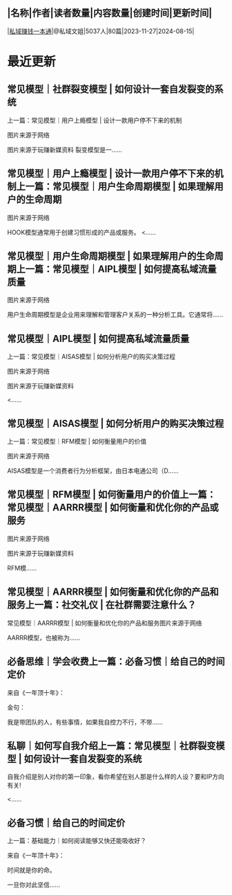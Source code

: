 |名称|作者|读者数量|内容数量|创建时间|更新时间|
---
|[私域赚钱一本通](https://xiaobot.net/p/kevin888?refer=0b133df9-27dc-423b-8101-639049001c13)|@私域文姐|5037人|80篇|2023-11-27|2024-08-15|

# 最近更新
## 常见模型｜社群裂变模型 | 如何设计一套自发裂变的系统
上一篇：常见模型｜用户上瘾模型 | 设计一款用户停不下来的机制

图片来源于网络

图片来源于玩赚新媒资料
裂变模型是一......
## 常见模型｜用户上瘾模型 | 设计一款用户停不下来的机制上一篇：常见模型｜用户生命周期模型 | 如果理解用户的生命周期

图片来源于网络

HOOK模型通常用于创建习惯形成的产品或服务。
<......
## 常见模型｜用户生命周期模型 | 如果理解用户的生命周期上一篇：常见模型｜AIPL模型 | 如何提高私域流量质量

图片来源于网络

用户生命周期模型是企业用来理解和管理客户关系的一种分析工具。它通常将......
## 常见模型｜AIPL模型 | 如何提高私域流量质量
上一篇：常见模型｜AISAS模型 | 如何分析用户的购买决策过程

图片来源于网络

图片来源于玩赚新媒资料

<......
## 常见模型｜AISAS模型 | 如何分析用户的购买决策过程
上一篇：常见模型｜RFM模型 | 如何衡量用户的价值

图片来源于网络

AISAS模型是一个消费者行为分析框架，由日本电通公司（D......
## 常见模型｜RFM模型 | 如何衡量用户的价值上一篇：常见模型｜AARRR模型 | 如何衡量和优化你的产品或服务

图片来源于网络

图片来源于玩赚新媒资料

RFM模......
## 常见模型｜AARRR模型 | 如何衡量和优化你的产品和服务上一篇：社交礼仪 | 在社群需要注意什么？

常见模型｜AARRR模型 | 如何衡量和优化你的产品和服务图片来源于网络

AARRR模型，也被称为......
## 必备思维｜学会收费上一篇：必备习惯｜给自己的时间定价

来自《一年顶十年》：

金句： 

我是带团队的人，有些事情，如果我自控力不行，不带......
## 私聊｜如何写自我介绍上一篇：常见模型｜社群裂变模型 | 如何设计一套自发裂变的系统

自我介绍是别人对你的第一印象，看你希望在别人那是什么样的人设？要和IP方向有关!

<......
## 必备习惯｜给自己的时间定价
上一篇：基础能力｜如何阅读能够又快还能吸收好？

来自《一年顶十年》：

时间就是你的命。

一旦你对此坚信......

